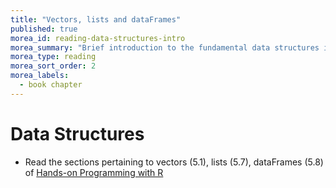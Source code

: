 ```yaml
---
title: "Vectors, lists and dataFrames"
published: true
morea_id: reading-data-structures-intro
morea_summary: "Brief introduction to the fundamental data structures in R"
morea_type: reading
morea_sort_order: 2
morea_labels:
  - book chapter
---
```


# Data Structures 

* Read the sections pertaining to vectors (5.1), lists (5.7), dataFrames (5.8) of [Hands-on Programming with R](https://rstudio-education.github.io/hopr/)


